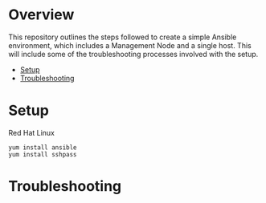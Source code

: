 # Overview
This repository outlines the steps followed to create a simple Ansible environment, which includes a Management Node and a single host. This will include some of the troubleshooting processes involved with the setup.
- [Setup](#Setup)
- [Troubleshooting](#Troubleshooting)

# Setup
Red Hat Linux
```
yum install ansible
yum install sshpass
```

# Troubleshooting
